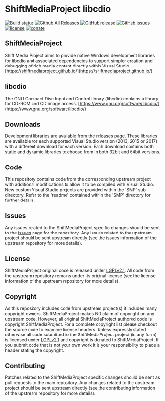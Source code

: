 ShiftMediaProject libcdio
=============
[![Build status](https://ci.appveyor.com/api/projects/status/jo03jgheennbvdga?svg=true)](https://ci.appveyor.com/project/Sibras/libcdio)
[![Github All Releases](https://img.shields.io/github/downloads/ShiftMediaProject/libcdio/total.svg)](https://github.com/ShiftMediaProject/libcdio/releases)
[![GitHub release](https://img.shields.io/github/release/ShiftMediaProject/libcdio.svg)](https://github.com/ShiftMediaProject/libcdio/releases/latest)
[![GitHub issues](https://img.shields.io/github/issues/ShiftMediaProject/libcdio.svg)](https://github.com/ShiftMediaProject/libcdio/issues)
[![license](https://img.shields.io/github/license/ShiftMediaProject/libcdio.svg)](https://github.com/ShiftMediaProject/libcdio)
[![donate](https://img.shields.io/badge/donate-link-brightgreen.svg)](https://shiftmediaproject.github.io/8-donate/)
## ShiftMediaProject

Shift Media Project aims to provide native Windows development libraries for libcdio and associated dependencies to support simpler creation and debugging of rich media content directly within Visual Studio. [https://shiftmediaproject.github.io/](https://shiftmediaproject.github.io/)

## libcdio

The GNU Compact Disc Input and Control library (libcdio) contains a library for CD-ROM and CD image access. [https://www.gnu.org/software/libcdio/](https://www.gnu.org/software/libcdio/)

## Downloads

Development libraries are available from the [releases](https://github.com/ShiftMediaProject/libcdio/releases) page. These libraries are available for each supported Visual Studio version (2013, 2015 or 2017) with a different download for each version. Each download contains both static and dynamic libraries to choose from in both 32bit and 64bit versions.

## Code

This repository contains code from the corresponding upstream project with additional modifications to allow it to be compiled with Visual Studio. New custom Visual Studio projects are provided within the 'SMP' sub-directory. Refer to the 'readme' contained within the 'SMP' directory for further details.

## Issues

Any issues related to the ShiftMediaProject specific changes should be sent to the [issues](https://github.com/ShiftMediaProject/libcdio/issues) page for the repository. Any issues related to the upstream project should be sent upstream directly (see the issues information of the upstream repository for more details).

## License

ShiftMediaProject original code is released under [LGPLv2.1](https://www.gnu.org/licenses/lgpl-2.1.html). All code from the upstream repository remains under its original license (see the license information of the upstream repository for more details).

## Copyright

As this repository includes code from upstream project(s) it includes many copyright owners. ShiftMediaProject makes NO claim of copyright on any upstream code. However, all original ShiftMediaProject authored code is copyright ShiftMediaProject. For a complete copyright list please checkout the source code to examine license headers. Unless expressly stated otherwise all code submitted to the ShiftMediaProject project (in any form) is licensed under [LGPLv2.1](https://www.gnu.org/licenses/lgpl-2.1.html) and copyright is donated to ShiftMediaProject. If you submit code that is not your own work it is your responsibility to place a header stating the copyright.

## Contributing

Patches related to the ShiftMediaProject specific changes should be sent as pull requests to the main repository. Any changes related to the upstream project should be sent upstream directly (see the contributing information of the upstream repository for more details).